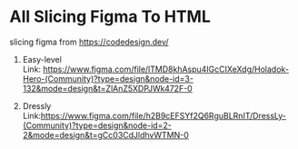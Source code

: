 # All Slicing Figma To HTML

slicing figma from https://codedesign.dev/

1. Easy-level <br>Link: https://www.figma.com/file/lTMD8khAspu4IGcCIXeXdg/Holadok-Hero-(Community)?type=design&node-id=3-132&mode=design&t=ZlAnZ5XDPJWk472F-0

2. Dressly <br>Link:https://www.figma.com/file/h2B9cEFSYf2Q6RguBLRnIT/DressLy-(Community)?type=design&node-id=2-2&mode=design&t=gCc03CdJldhvWTMN-0

